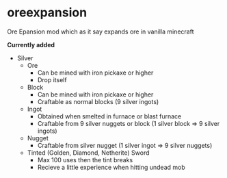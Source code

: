 # oreexpansion
Ore Epansion mod which as it say expands ore in vanilla minecraft

**Currently added**
- Silver 
  - Ore
    - Can be mined with iron pickaxe or higher
    - Drop itself
  - Block
    - Can be mined with iron pickaxe or higher
    - Craftable as normal blocks (9 silver ingots)
  - Ingot
    - Obtained when smelted in furnace or blast furnace
    - Craftable from 9 silver nuggets or block (1 silver block => 9 silver ingots)
  - Nugget
    - Craftable from silver nugget (1 silver ingot => 9 silver nuggets)
  - Tinted (Golden, Diamond, Netherite) Sword
    - Max 100 uses then the tint breaks
    - Recieve a little experience when hitting undead mob
